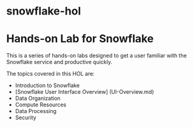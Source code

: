 # snowflake-hol
# Hands-on Lab for Snowflake
This is a series of hands-on labs designed to get a user 
familiar with the Snowflake service and productive quickly.

The topics covered in this HOL are:
- Introduction to Snowflake
- [Snowflake User Interface Overview] (UI-Overview.md)
- Data Organization
- Compute Resources
- Data Processing
- Security
